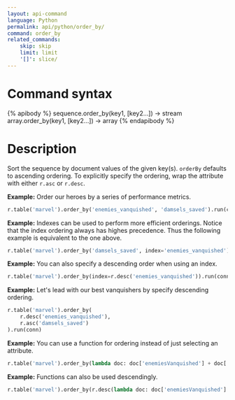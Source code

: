 ```yaml
---
layout: api-command 
language: Python
permalink: api/python/order_by/
command: order_by
related_commands:
    skip: skip
    limit: limit
    '[]': slice/
---
```


# Command syntax #

{% apibody %}
sequence.order_by(key1, [key2...]) &rarr; stream
array.order_by(key1, [key2...]) &rarr; array
{% endapibody %}

# Description #

Sort the sequence by document values of the given key(s). `orderBy` defaults to ascending
ordering. To explicitly specify the ordering, wrap the attribute with either `r.asc` or
`r.desc`.

__Example:__ Order our heroes by a series of performance metrics.

```py
r.table('marvel').order_by('enemies_vanquished', 'damsels_saved').run(conn)
```

__Example:__ Indexes can be used to perform more efficient orderings. Notice that the
index ordering always has highes precedence. Thus the following example is equivalent to
the one above.

```py
r.table('marvel').order_by('damsels_saved', index='enemies_vanquished').run(conn)
```


__Example:__ You can also specify a descending order when using an index.

```py
r.table('marvel').order_by(index=r.desc('enemies_vanquished')).run(conn)
```


__Example:__ Let's lead with our best vanquishers by specify descending ordering.

```py
r.table('marvel').order_by(
    r.desc('enemies_vanquished'),
    r.asc('damsels_saved')
).run(conn)
```

__Example:__ You can use a function for ordering instead of just selecting an attribute.

```py
r.table('marvel').order_by(lambda doc: doc['enemiesVanquished'] + doc['ramselsSaved']).run(conn)
```

__Example:__ Functions can also be used descendingly.

```py
r.table('marvel').order_by(r.desc(lambda doc: doc['enemiesVanquished'] + doc['ramselsSaved'])).run(conn)
```

